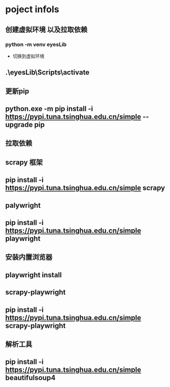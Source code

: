 #  poject  infols
##  创建虚拟环境 以及拉取依赖
###  python -m venv eyesLib

- 切换到虚拟环境
##  .\eyesLib\Scripts\activate 

##  更新pip
##  python.exe -m pip install      -i https://pypi.tuna.tsinghua.edu.cn/simple    --upgrade pip

##  拉取依赖
##  scrapy 框架
##  pip install   -i https://pypi.tuna.tsinghua.edu.cn/simple scrapy

##  palywright
##  pip install   -i https://pypi.tuna.tsinghua.edu.cn/simple playwright

##  安装内置浏览器
##  playwright install

##  scrapy-playwright  
##  pip install   -i https://pypi.tuna.tsinghua.edu.cn/simple scrapy-playwright

##  解析工具
##  pip install   -i https://pypi.tuna.tsinghua.edu.cn/simple beautifulsoup4 
